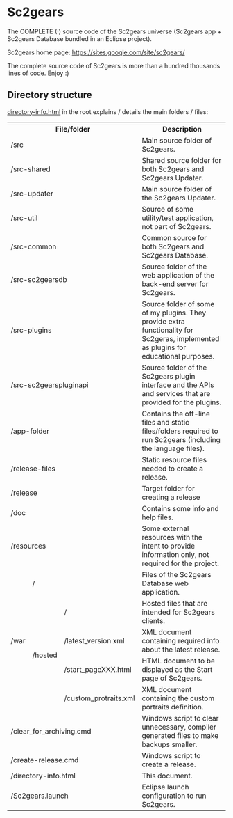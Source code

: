 # Sc2gears

The COMPLETE (!) source code of the Sc2gears universe (Sc2gears app + Sc2gears Database bundled in an Eclipse project).

Sc2gears home page: https://sites.google.com/site/sc2gears/

The complete source code of Sc2gears is more than a hundred thousands lines of code. Enjoy :)

## Directory structure

[directory-info.html](https://github.com/icza/sc2gears/blob/master/directory-info.html) in the root explains / details the main folders / files:

<table>
	<tr><th colspan=3>File/folder</th><th>Description</th>
	<tr><td colspan=3>/src</td><td>Main source folder of Sc2gears.</td>
	<tr><td colspan=3>/src-shared</td><td>Shared source folder for both Sc2gears and Sc2gears Updater.</td>
	<tr><td colspan=3>/src-updater</td><td>Main source folder of the Sc2gears Updater.</td>
	<tr><td colspan=3>/src-util</td><td>Source of some utility/test application, not part of Sc2gears.</td>
	<tr><td colspan=3>/src-common</td><td>Common source for both Sc2gears and Sc2gears Database.</td>
	<tr><td colspan=3>/src-sc2gearsdb</td><td>Source folder of the web application of the back-end server for Sc2gears.</td>
	<tr><td colspan=3 class="rname">/src-plugins</td><td>Source folder of some of my plugins. They provide extra functionality for Sc2geras, implemented as plugins for educational purposes.</td>
	<tr><td colspan=3 class="rname">/src-sc2gearspluginapi</td><td>Source folder of the Sc2gears plugin interface and the APIs and services that are provided for the plugins.</td>
	<tr><td colspan=3>/app-folder</td><td>Contains the off-line files and static files/folders required to run Sc2gears (including the language files).</td>
	<tr><td colspan=3>/release-files</td><td>Static resource files needed to create a release.</td>
	<tr><td colspan=3>/release</td><td>Target folder for creating a release</td>
	<tr><td colspan=3>/doc</td><td>Contains some info and help files. </td>
	<tr><td colspan=3>/resources</td><td>Some external resources with the intent to provide information only, not required for the project.</td>
	<tr><td rowspan=5>/war</td><td colspan=2>/</td><td>Files of the Sc2gears Database web application.</td>
	<tr><td rowspan=4>/hosted</td><td>/</td><td>Hosted files that are intended for Sc2gears clients.</td>
	<tr><td>/latest_version.xml</td><td>XML document containing required info about the latest release.</td>
	<tr><td>/start_pageXXX.html</td><td>HTML document to be displayed as the Start page of Sc2gears.</td>
	<tr><td>/custom_protraits.xml</td><td>XML document containing the custom portraits definition.</td>
	<tr><td colspan=3>/clear_for_archiving.cmd</td><td>Windows script to clear unnecessary, compiler generated files to make backups smaller.</td>
	<tr><td colspan=3>/create-release.cmd</td><td>Windows script to create a release.</td>
	<tr><td colspan=3>/directory-info.html</td><td>This document.</td>
	<tr><td colspan=3>/Sc2gears.launch</td><td>Eclipse launch configuration to run Sc2gears.</td>
</table>
